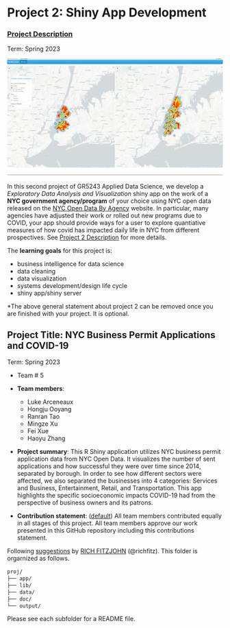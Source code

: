 # Project 2: Shiny App Development

### [Project Description](doc/project2_desc.md)

Term: Spring 2023

![screenshot](doc/figs/map.jpg)

In this second project of GR5243 Applied Data Science, we develop a *Exploratory Data Analysis and Visualization* shiny app on the work of a **NYC government agency/program** of your choice using NYC open data released on the [NYC Open Data By Agency](https://opendata.cityofnewyork.us/data/) website. In particular, many agencies have adjusted their work or rolled out new programs due to COVID, your app should provide ways for a user to explore quantiative measures of how covid has impacted daily life in NYC from different prospectives. See [Project 2 Description](doc/project2_desc.md) for more details.  

The **learning goals** for this project is:

- business intelligence for data science
- data cleaning
- data visualization
- systems development/design life cycle
- shiny app/shiny server

*The above general statement about project 2 can be removed once you are finished with your project. It is optional.

## Project Title: NYC Business Permit Applications and COVID-19
Term: Spring 2023

+ Team # 5
+ **Team members**:
	+ Luke Arceneaux
	+ Hongju Ooyang
	+ Ranran Tao
	+ Mingze Xu
	+ Fei Xue
	+ Haoyu Zhang

+ **Project summary**: This R Shiny application utilizes NYC business permit application data from NYC Open Data. It visualizes the number of sent applications and how successful they were over time since 2014, separated by borough. In order to see how different sectors were affected, we also separated the businesses into 4 categories: Services and Business, Entertainment, Retail, and Transportation. This app highlights the specific socioeconomic impacts COVID-19 had from the perspective of business owners and its patrons. 

+ **Contribution statement**: ([default](doc/a_note_on_contributions.md)) All team members contributed equally in all stages of this project. All team members approve our work presented in this GitHub repository including this contributions statement. 

Following [suggestions](http://nicercode.github.io/blog/2013-04-05-projects/) by [RICH FITZJOHN](http://nicercode.github.io/about/#Team) (@richfitz). This folder is orgarnized as follows.

```
proj/
├── app/
├── lib/
├── data/
├── doc/
└── output/
```

Please see each subfolder for a README file.

